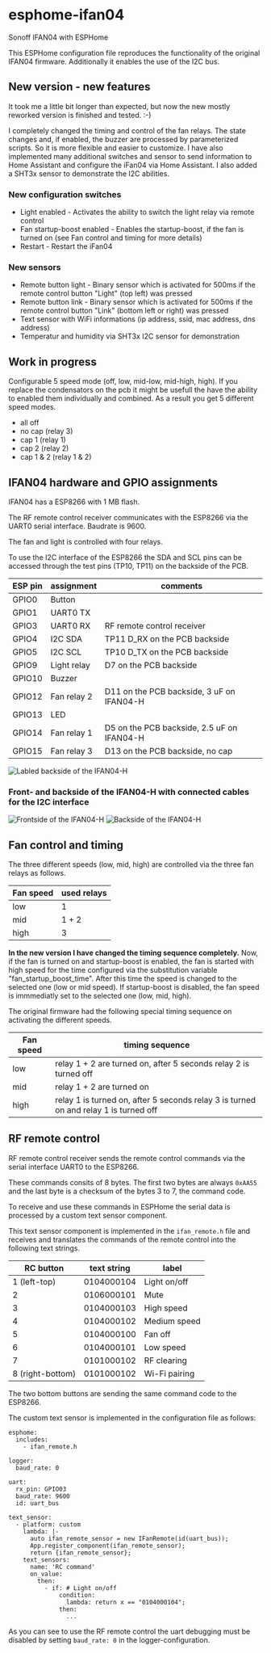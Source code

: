 # esphome-ifan04
Sonoff IFAN04 with ESPHome

This ESPHome configuration file reproduces the functionality of the original IFAN04 firmware.
Additionally it enables the use of the I2C bus.

## New version - new features

It took me a little bit longer than expected, but now the new mostly reworked version is finished and tested. :-)

I completely changed the timing and control of the fan relays. The state changes and, if enabled, the buzzer are processed by parameterized scripts. So it is more flexible and easier to customize.
I have also implemented many additional switches and sensor to send information to Home Assistant and configure the iFan04 via Home Assistant.
I also added a SHT3x sensor to demonstrate the I2C abilities.

### New configuration switches

- Light enabled - Activates the ability to switch the light relay via remote control
- Fan startup-boost enabled - Enables the startup-boost, if the fan is turned on (see Fan control and timing for more details)
- Restart - Restart the iFan04

### New sensors

- Remote button light - Binary sensor which is activated for 500ms if the remote control button "Light" (top left) was pressed
- Remote button link - Binary sensor which is activated for 500ms if the remote control button "Link" (bottom left or right) was pressed
- Text sensor with WiFi informations (ip address, ssid, mac address, dns address)
- Temperatur and humidity via SHT3x I2C sensor for demonstration

## Work in progress

Configurable 5 speed mode (off, low, mid-low, mid-high, high).
If you replace the condensators on the pcb it might be usefull the have the ability to enabled them individually and combined. As a result you get 5 different speed modes.
- all off
- no cap (relay 3)
- cap 1 (relay 1)
- cap 2 (relay 2)
- cap 1 & 2 (relay 1 & 2)

## IFAN04 hardware and GPIO assignments

IFAN04 has a ESP8266 with 1 MB flash.

The RF remote control receiver communicates with the ESP8266 via the UART0 serial interface. Baudrate is 9600.

The fan and light is controlled with four relays.

To use the I2C interface of the ESP8266 the SDA and SCL pins can be accessed through the test pins (TP10, TP11) on the backside of the PCB.

| ESP pin | assignment | comments |
| ------- | ---------- | -------- |
| GPIO0 | Button | |
| GPIO1 | UART0 TX | |
| GPIO3 | UART0 RX | RF remote control receiver |
| GPIO4 | I2C SDA | TP11 D_RX on the PCB backside |
| GPIO5 | I2C SCL | TP10 D_TX on the PCB backside |
| GPIO9 | Light relay | D7 on the PCB backside |
| GPIO10 | Buzzer | |
| GPIO12 | Fan relay 2 | D11 on the PCB backside, 3 uF on IFAN04-H |
| GPIO13 | LED | |
| GPIO14 | Fan relay 1 | D5 on the PCB backside, 2.5 uF on IFAN04-H |
| GPIO15 | Fan relay 3 | D13 on the PCB backside, no cap |

![Labled backside of the IFAN04-H](ifan04h_back_label.jpg)

### Front- and backside of the IFAN04-H with connected cables for the I2C interface
![Frontside of the IFAN04-H](ifan04h_front.jpg)
![Backside of the IFAN04-H](ifan04h_back.jpg)

## Fan control and timing

The three different speeds (low, mid, high) are controlled via the three fan relays as follows.

| Fan speed | used relays |
| --------- | ----------- |
| low | 1 |
| mid | 1 + 2 |
| high | 3 |

**In the new version I have changed the timing sequence completely.**
Now, if the fan is turned on and startup-boost is enabled, the fan is started with high speed for the time configured via the substitution variable "fan_startup_boost_time". After this time the speed is changed to the selected one (low or mid speed).
If startup-boost is disabled, the fan speed is immmediatly set to the selected one (low, mid, high).

The original firmware had the following special timing sequence on activating the different speeds.

| Fan speed | timing sequence |
| --------- | --------------- |
| low | relay 1 + 2 are turned on, after 5 seconds relay 2 is turned off |
| mid | relay 1 + 2 are turned on |
| high | relay 1 is turned on, after 5 seconds relay 3 is turned on and relay 1 is turned off |

## RF remote control

RF remote control receiver sends the remote control commands via the serial interface UART0 to the ESP8266.

These commands consits of 8 bytes. The first two bytes are always `0xAA55` and the last byte is a checksum of the bytes 3 to 7, the command code.

To receive and use these commands in ESPHome the serial data is processed by a custom text sensor component.

This text sensor component is implemented in the `ifan_remote.h` file and receives and translates the commands of the remote control into the following text strings.

| RC button | text string | label |
| --------- | ----------- | ----- |
| 1 (left-top) | 0104000104 | Light on/off |
| 2 | 0106000101 | Mute |
| 3 | 0104000103 | High speed |
| 4 | 0104000102 | Medium speed |
| 5 | 0104000100 | Fan off |
| 6 | 0104000101 | Low speed |
| 7 | 0101000102 | RF clearing |
| 8 (right-bottom) | 0101000102 | Wi-Fi pairing |

The two bottom buttons are sending the same command code to the ESP8266.

The custom text sensor is implemented in the configuration file as follows:

    esphome:
      includes:
        - ifan_remote.h

    logger:
      baud_rate: 0

    uart:
      rx_pin: GPIO03
      baud_rate: 9600
      id: uart_bus

    text_sensor:
      - platform: custom
        lambda: |-
          auto ifan_remote_sensor = new IFanRemote(id(uart_bus));
          App.register_component(ifan_remote_sensor);
          return {ifan_remote_sensor};
        text_sensors:
          name: 'RC command'
          on_value:
            then:
              - if: # Light on/off
                  condition:
                    lambda: return x == "0104000104";
                  then:
                    ...

As you can see to use the RF remote control the uart debugging must be disabled by setting `baud_rate: 0` in the logger-configuration.
